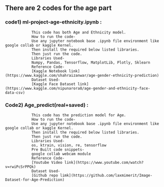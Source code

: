 ## There are 2 codes for the age part

### code1) ml-project-age-ethnicity.ipynb :
                This code has both Age and Ethnicity model.
                How to run the code-
                Use any jupyter notebook base .ipynb file environment like google collab or kaggle Kernel.
                Then install the required below listed libraries.
                Then just run the code.
                Libraries Used-
                Numpy, Pandas, Tensorflow, MatplotLib, Plotly, Sklearn       
                Reference Code- 
                [Kaggle Notebook link](https://www.kaggle.com/shahraizanwar/age-gender-ethnicity-prediction)
                Dataset Used-
                [Kaggle Face Dataset link](https://www.kaggle.com/nipunarora8/age-gender-and-ethnicity-face-data-csv)
        
### Code2) Age_predict(real+saved) :
                This code has the prediction model for Age.
                How to run the code-
                Use any jupyter notebook base .ipynb file environment like google collab or kaggle Kernel.
                Then install the required below listed libraries.
                Then just run the code.
                Libraries Used-
                os, ktrain, vision, re, tensorflow
                Pre Built code snippets-
                google collab webcam module
                Reference Code- 
                [Youtube Video link](https://www.youtube.com/watch?v=rwiPcSrPPQk)
                Dataset Used-
                [Github repo limk](https://github.com/laxmimerit/Image-Dataset-for-Age-Prediction)
        
        
        
        
        
        


